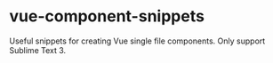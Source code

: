 # vue-component-snippets
Useful snippets for creating Vue single file components. 
Only support Sublime Text 3.
